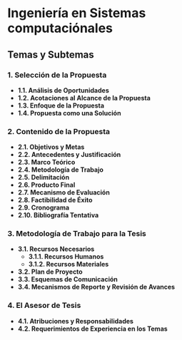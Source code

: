 # Ingeniería en Sistemas computaciónales 


## Temas y Subtemas

### 1. Selección de la Propuesta

-   **1.1. Análisis de Oportunidades**
-   **1.2. Acotaciones al Alcance de la Propuesta**
-   **1.3. Enfoque de la Propuesta**
-   **1.4. Propuesta como una Solución**

### 2. Contenido de la Propuesta

-   **2.1. Objetivos y Metas**
-   **2.2. Antecedentes y Justificación**
-   **2.3. Marco Teórico**
-   **2.4. Metodología de Trabajo**
-   **2.5. Delimitación**
-   **2.6. Producto Final**
-   **2.7. Mecanismo de Evaluación**
-   **2.8. Factibilidad de Éxito**
-   **2.9. Cronograma**
-   **2.10. Bibliografía Tentativa**

### 3. Metodología de Trabajo para la Tesis

-   **3.1. Recursos Necesarios**
    -   **3.1.1. Recursos Humanos**
    -   **3.1.2. Recursos Materiales**
-   **3.2. Plan de Proyecto**
-   **3.3. Esquemas de Comunicación**
-   **3.4. Mecanismos de Reporte y Revisión de Avances**

### 4. El Asesor de Tesis

-   **4.1. Atribuciones y Responsabilidades**
-   **4.2. Requerimientos de Experiencia en los Temas**

